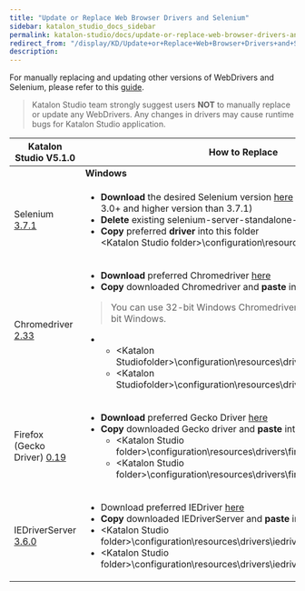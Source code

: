 ```yaml
---
title: "Update or Replace Web Browser Drivers and Selenium" 
sidebar: katalon_studio_docs_sidebar
permalink: katalon-studio/docs/update-or-replace-web-browser-drivers-and-selenium.html 
redirect_from: "/display/KD/Update+or+Replace+Web+Browser+Drivers+and+Selenium" 
description: 
---
```

For manually replacing and updating other versions of WebDrivers and Selenium, please refer to this [guide](https://docs.katalon.com/x/1xtO). 

> Katalon Studio team strongly suggest users **NOT** to manually replace or update any WebDrivers. Any changes in drivers may cause runtime bugs for Katalon Studio application.

<table><thead><tr><th>Katalon Studio V5.1.0</th><th>How to Replace&nbsp;</th></tr></thead><tbody><tr><td>&nbsp;</td><td><strong>Windows</strong></td><td><strong>MAC OSX</strong></td></tr><tr><td>Selenium <a class="external-link" href="https://raw.githubusercontent.com/SeleniumHQ/selenium/master/java/CHANGELOG" rel="nofollow">3.7.1</a></td><td><ul><li><strong>Download </strong>the desired Selenium version <a class="external-link" href="http://selenium-release.storage.googleapis.com/index.html" rel="nofollow">here</a> (Select <strong>only</strong> Selenium 3.0+ and higher version than 3.7.1)</li><li><strong>Delete</strong> existing selenium-server-standalone-3.x.jar<br></li><li><strong>Copy</strong> preferred <strong>driver</strong> into this folder<br>&lt;Katalon Studio folder&gt;\configuration\resources\lib</li></ul></td><td><p>&nbsp;</p><ul><li>&nbsp;/Applications/Katalon Studio.app/Contents/Eclipse/configuration/resources/lib</li></ul></td></tr><tr><td>Chromedriver <a class="external-link" href="https://chromedriver.storage.googleapis.com/2.33/notes.txt" rel="nofollow">2.33</a></td><td><ul><li><strong>Download </strong>preferred Chromedriver <a class="external-link" href="https://sites.google.com/a/chromium.org/chromedriver/downloads" rel="nofollow">here</a></li><li><strong>Copy</strong> downloaded Chromedriver and <strong>paste</strong> into Katalon Studio folder</li></ul><blockquote class="important"><p>You can use 32-bit Windows Chromedriver for both 32-bit and 64-bit Windows.</p></blockquote><ul><li><ul><li>&lt;Katalon Studiofolder&gt;\configuration\resources\drivers\chromedriver_win32</li><li>&lt;Katalon Studiofolder&gt;\configuration\resources\drivers\chromedriver_win64</li></ul></li></ul></td><td><p>&nbsp;</p><ul><li>/Applications/Katalon Studio.app/Contents/Eclipse/configuration/resources/drivers/chromedriver_mac</li></ul></td></tr><tr><td>Firefox (Gecko Driver) <a class="external-link" href="https://github.com/mozilla/geckodriver/releases/tag/v0.19.0" rel="nofollow">0.19</a></td><td><ul><li><strong>Download </strong>preferred Gecko Driver <a class="external-link" href="https://github.com/mozilla/geckodriver/releases" rel="nofollow">here</a><strong><br></strong></li><li><strong>Copy</strong> downloaded Gecko driver and <strong>paste</strong> into Katalon Studio folder<ul><li>&lt;Katalon Studio folder&gt;\configuration\resources\drivers\firefox_win32</li><li>&lt;Katalon Studio folder&gt;\configuration\resources\drivers\firefox_win64</li></ul></li></ul></td><td><p>&nbsp;</p><ul><li>/Applications/Katalon Studio.app/Contents/Eclipse/configuration/resources/drivers/firefox_mac</li></ul></td></tr><tr><td>IEDriverServer <a class="external-link" href="https://raw.githubusercontent.com/SeleniumHQ/selenium/master/cpp/iedriverserver/CHANGELOG" rel="nofollow">3.6.0</a></td><td><ul><li>Download preferred IEDriver <a class="external-link" href="http://selenium-release.storage.googleapis.com/index.html" rel="nofollow">here</a></li><li><strong>Copy</strong> downloaded IEDriverServer and <strong>paste</strong> into Katalon Studio folder</li><li>&lt;Katalon Studio folder&gt;\configuration\resources\drivers\iedriver_win32</li><li>&lt;Katalon Studio folder&gt;\configuration\resources\drivers\iedriver_win64</li></ul></td><td>&nbsp;</td></tr></tbody></table>